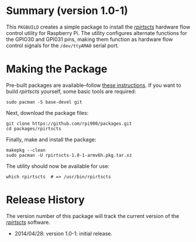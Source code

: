 Summary (version 1.0-1)
=========================

This `PKGBUILD` creates a simple package to install the [*rpirtscts*](https://github.com/mholling/rpirtscts) hardware flow control utility for Raspberry Pi. The utility configures alternate functions for the GPIO30 and GPI031 pins, making them function as hardware flow control signals for the `/dev/ttyAMA0` serial port.

Making the Package
==================

Pre-built packages are available&ndash;follow [these instructions](../packages#package-repository). If you want to build *rpirtscts* yourself, some basic tools are required:

    sudo pacman -S base-devel git

Next, download the package files:

    git clone https://github.com/rpi900/packages.git
    cd packages/rpirtscts

Finally, make and install the package:

    makepkg --clean
    sudo pacman -U rpirtscts-1.0-1-armv6h.pkg.tar.xz

The utility should now be available for use:

    which rpirtscts  # => /usr/bin/rpirtscts

Release History
===============

The version number of this package will track the current version of the [*rpirtscts*](https://github.com/mholling/rpirtscts) software.

* 2014/04/28: version 1.0-1: initial release.
